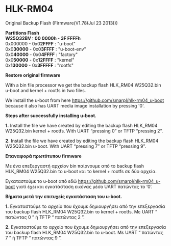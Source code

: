 # HLK-RM04

Original Backup Flash (Firmware(V1.78(Jul 23 2013)))

**Partitions Flash**<br>
**W25Q32BV : 00 0000h - 3F FFFFh**<br>
0x000000 - 0x0**2FFFF** : "u-boot"<br>
0x0**30000** - 0x0**3FFFF** : "u-boot-env"<br>
0x0**40000** - 0x0**4FFFF** : "factory"<br>
0x0**50000** - 0x**12FFFF** : "kernel"<br>
0x**130000** - 0x**3FFFFF** : "rootfs"<br>

**Restore original firmware**

With a bin file processor we get the backup flash HLK_RM04 W25Q32.bin
u-boot and kernel + rootfs in two files.

We install the u-boot from here https://github.com/smarpl/hlk-rm04_u-boot because it also has UART media image installation by pressing '0'.

**Steps after successfully installing u-boot.**

**1.** Install the file we have created by editing the backup flash HLK_RM04 W25Q32.bin kernel + rootfs. With UART “pressing 0” or TFTP “pressing 2”.

**2.** Install the file we have created by editing the backup flash HLK_RM04 W25Q32.bin u-boot. With UART “pressing 7” or TFTP “pressing 9”.

**Επαναφορά πρωτότυπου firmware**

Με ένα επεξεργαστή αρχείον bin παίρνουμε από το backup flash HLK_RM04 W25Q32.bin
το u-boot και το kernel + rootfs σε δύο αρχεία.

Εγκαταστούμε το u-boot από εδώ https://github.com/smarpl/hlk-rm04_u-boot γιατί έχει και εγκατάσταση εικόνας μέσο UART πατώντας το ‘0’.

**Βήματα μετά την επιτυχείς εγκατάσταση του u-boot.**

**1.**	Εγκαταστούμε το αρχείο που έχουμε δημιουργήσει από την επεξεργασία του backup flash HLK_RM04 W25Q32.bin το kernel + rootfs. Με UART “ πατώντας 0 ” ή TFTP “ πατώντας 2 ”.

**2.**	Εγκαταστούμε το αρχείο που έχουμε δημιουργήσει από την επεξεργασία του backup flash HLK_RM04 W25Q32.bin το u-boot. Με UART “ πατώντας  7 ” ή TFTP “ πατώντας  9 ”.
